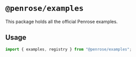 # `@penrose/examples`

This package holds all the official Penrose examples.

## Usage

```typescript
import { examples, registry } from "@penrose/examples";
```
